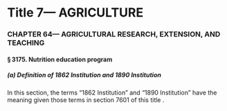 
# Title 7— AGRICULTURE
### CHAPTER 64— AGRICULTURAL RESEARCH, EXTENSION, AND TEACHING
#### § 3175. Nutrition education program
##### (a) Definition of 1862 Institution and 1890 Institution

In this section, the terms “1862 Institution” and “1890 Institution” have the meaning given those terms in section 7601 of this title .
